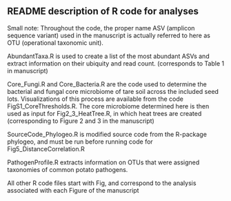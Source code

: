 ## README description of R code for analyses 
Small note: Throughout the code, the proper name ASV (amplicon sequence variant) used in the manuscript is actually referred to here as OTU (operational taxonomic unit). 

AbundantTaxa.R is used to create a list of the most abundant ASVs and extract information on their ubiquity and read count. (corresponds to Table 1 in manuscript)

Core_Fungi.R and Core_Bacteria.R are the code used to determine the bacterial and fungal core microbiome of tare soil across the included seed lots. Visualizations of this process are available from the code FigS1_CoreThresholds.R. The core microbiome determined here is then used as input for Fig2_3_HeatTree.R, in which heat trees are created (corresponding to Figure 2 and 3 in the manuscript)

SourceCode_Phylogeo.R is modified source code from the R-package phylogeo, and must be run before running code for Fig5_DistanceCorrelation.R

PathogenProfile.R extracts information on OTUs that were assigned taxonomies of common potato pathogens.

All other R code files start with Fig, and correspond to the analysis associated with each Figure of the manuscript
